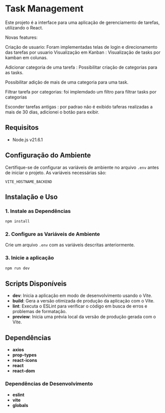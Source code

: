# Task Management

Este projeto é a interface para uma aplicação de gerenciamento de tarefas, utilizando o React.

Novas features:

Criação de usuario: Foram implementadas telas de login e direcionamento das tarefas por usuario
Visualização em Kanban : Visualização de tasks por kamban em colunas.

Adicionar categoria de uma tarefa : Possibilitar criação de categorias para as tasks.

Possibilitar adição de mais de uma categoria para uma task.

Filtrar tarefa por categorias: foi implemdado um filtro para filtrar tasks por categorias

Esconder tarefas antigas : por padrao não é exibido taferas realizadas a mais de 30 dias, adicionei o botão para exibir.




## Requisitos

- Node.js v21.6.1

## Configuração do Ambiente

Certifique-se de configurar as variáveis de ambiente no arquivo `.env` antes de iniciar o projeto. As variáveis necessárias são:

```
VITE_HOSTNAME_BACKEND
```

## Instalação e Uso

### 1. Instale as Dependências

```sh
npm install
```

### 2. Configure as Variáveis de Ambiente

Crie um arquivo `.env` com as variáveis descritas anteriormente.

### 3. Inicie a aplicação

```sh
npm run dev
```

## Scripts Disponíveis

- **dev**: Inicia a aplicação em modo de desenvolvimento usando o Vite.
- **build**: Gera a versão otimizada de produção da aplicação com o Vite.
- **lint**: Executa o ESLint para verificar o código em busca de erros e problemas de formatação.
- **preview**: Inicia uma prévia local da versão de produção gerada com o Vite.

## Dependências

- **axios**
- **prop-types**
- **react-icons**
- **react**
- **react-dom**

### Dependências de Desenvolvimento

- **eslint**
- **vite**
- **globals**

